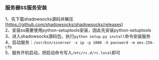 ### 服务器SS服务安装
1、先下载shadowsocks源码并解压[https://github.com/shadowsocks/shadowsocks/releases]   
2、安装ss需要使用python-setuptools安装，因此先安装python-setuptools   
3、进入shadowsocks源码包，执行`python setup.py install`命令安装服务   
4、启动服务：`/usr/bin/ssserver -s ip -p 1080 -k password -m aes-256-cfb`   
5、服务开机启动，把启动命令写入`/etc/rc.d/rc.local`即可   
